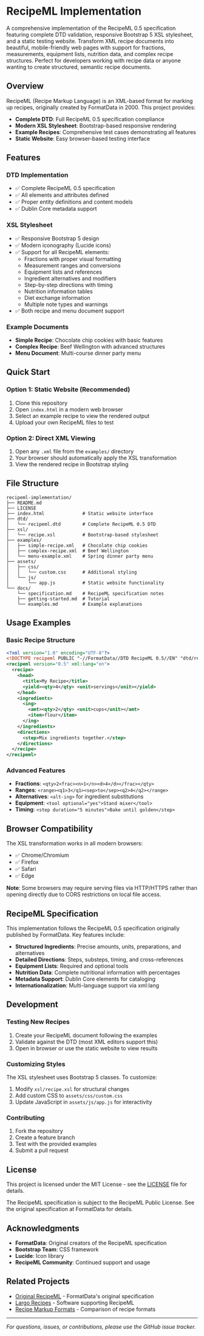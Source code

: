 # RecipeML Implementation

A comprehensive implementation of the RecipeML 0.5 specification featuring complete DTD validation, responsive Bootstrap 5 XSL stylesheet, and a static testing website. Transform XML recipe documents into beautiful, mobile-friendly web pages with support for fractions, measurements, equipment lists, nutrition data, and complex recipe structures. Perfect for developers working with recipe data or anyone wanting to create structured, semantic recipe documents.

## Overview

RecipeML (Recipe Markup Language) is an XML-based format for marking up recipes, originally created by FormatData in 2000. This project provides:

- **Complete DTD**: Full RecipeML 0.5 specification compliance
- **Modern XSL Stylesheet**: Bootstrap-based responsive rendering
- **Example Recipes**: Comprehensive test cases demonstrating all features
- **Static Website**: Easy browser-based testing interface

## Features

### DTD Implementation
- ✅ Complete RecipeML 0.5 specification
- ✅ All elements and attributes defined
- ✅ Proper entity definitions and content models
- ✅ Dublin Core metadata support

### XSL Stylesheet
- ✅ Responsive Bootstrap 5 design
- ✅ Modern iconography (Lucide icons)
- ✅ Support for all RecipeML elements:
  - Fractions with proper visual formatting
  - Measurement ranges and conversions
  - Equipment lists and references
  - Ingredient alternatives and modifiers
  - Step-by-step directions with timing
  - Nutrition information tables
  - Diet exchange information
  - Multiple note types and warnings
- ✅ Both recipe and menu document support

### Example Documents
- **Simple Recipe**: Chocolate chip cookies with basic features
- **Complex Recipe**: Beef Wellington with advanced structures
- **Menu Document**: Multi-course dinner party menu

## Quick Start

### Option 1: Static Website (Recommended)
1. Clone this repository
2. Open `index.html` in a modern web browser
3. Select an example recipe to view the rendered output
4. Upload your own RecipeML files to test

### Option 2: Direct XML Viewing
1. Open any `.xml` file from the `examples/` directory
2. Your browser should automatically apply the XSL transformation
3. View the rendered recipe in Bootstrap styling

## File Structure

```
recipeml-implementation/
├── README.md
├── LICENSE
├── index.html              # Static website interface
├── dtd/
│   └── recipeml.dtd        # Complete RecipeML 0.5 DTD
├── xsl/
│   └── recipe.xsl          # Bootstrap-based stylesheet
├── examples/
│   ├── simple-recipe.xml   # Chocolate chip cookies
│   ├── complex-recipe.xml  # Beef Wellington
│   └── menu-example.xml    # Spring dinner party menu
├── assets/
│   ├── css/
│   │   └── custom.css      # Additional styling
│   └── js/
│       └── app.js          # Static website functionality
└── docs/
    └── specification.md    # RecipeML specification notes
    ├── getting-started.md  # Tutorial
    └── examples.md         # Example explanations
```

## Usage Examples

### Basic Recipe Structure
```xml
<?xml version="1.0" encoding="UTF-8"?>
<!DOCTYPE recipeml PUBLIC "-//FormatData//DTD RecipeML 0.5//EN" "dtd/recipeml.dtd">
<recipeml version="0.5" xml:lang="en">
  <recipe>
    <head>
      <title>My Recipe</title>
      <yield><qty>4</qty> <unit>servings</unit></yield>
    </head>
    <ingredients>
      <ing>
        <amt><qty>2</qty> <unit>cups</unit></amt>
        <item>flour</item>
      </ing>
    </ingredients>
    <directions>
      <step>Mix ingredients together.</step>
    </directions>
  </recipe>
</recipeml>
```

### Advanced Features
- **Fractions**: `<qty>2<frac><n>1</n><d>4</d></frac></qty>`
- **Ranges**: `<range><q1>3</q1><sep>to</sep><q2>4</q2></range>`
- **Alternatives**: `<alt-ing>` for ingredient substitutions
- **Equipment**: `<tool optional="yes">Stand mixer</tool>`
- **Timing**: `<step duration="5 minutes">Bake until golden</step>`

## Browser Compatibility

The XSL transformation works in all modern browsers:
- ✅ Chrome/Chromium
- ✅ Firefox
- ✅ Safari
- ✅ Edge

**Note**: Some browsers may require serving files via HTTP/HTTPS rather than opening directly due to CORS restrictions on local file access.

## RecipeML Specification

This implementation follows the RecipeML 0.5 specification originally published by FormatData. Key features include:

- **Structured Ingredients**: Precise amounts, units, preparations, and alternatives
- **Detailed Directions**: Steps, substeps, timing, and cross-references
- **Equipment Lists**: Required and optional tools
- **Nutrition Data**: Complete nutritional information with percentages
- **Metadata Support**: Dublin Core elements for cataloging
- **Internationalization**: Multi-language support via xml:lang

## Development

### Testing New Recipes
1. Create your RecipeML document following the examples
2. Validate against the DTD (most XML editors support this)
3. Open in browser or use the static website to view results

### Customizing Styles
The XSL stylesheet uses Bootstrap 5 classes. To customize:
1. Modify `xsl/recipe.xsl` for structural changes
2. Add custom CSS to `assets/css/custom.css`
3. Update JavaScript in `assets/js/app.js` for interactivity

### Contributing
1. Fork the repository
2. Create a feature branch
3. Test with the provided examples
4. Submit a pull request

## License

This project is licensed under the MIT License - see the [LICENSE](LICENSE) file for details.

The RecipeML specification is subject to the RecipeML Public License. See the original specification at FormatData for details.

## Acknowledgments

- **FormatData**: Original creators of the RecipeML specification
- **Bootstrap Team**: CSS framework
- **Lucide**: Icon library
- **RecipeML Community**: Continued support and usage

## Related Projects

- [Original RecipeML](http://www.formatdata.com/recipeml/) - FormatData's original specification
- [Largo Recipes](http://www.largo-software.com/) - Software supporting RecipeML
- [Recipe Markup Formats](https://microformats.org/wiki/recipe-formats) - Comparison of recipe formats

---

*For questions, issues, or contributions, please use the GitHub issue tracker.*
